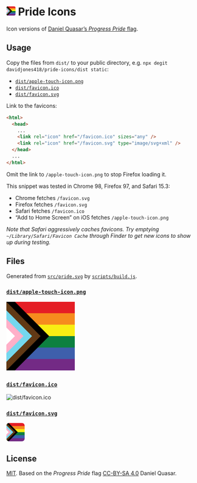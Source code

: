 # <img src="src/pride.svg" alt="Pride Icon" width="24" height="24" /> Pride Icons

Icon versions of [Daniel Quasar’s _Progress Pride_ flag](https://progress.gay).

## Usage

Copy the files from `dist/` to your public directory, e.g. `npx degit davidjones418/pride-icons/dist static`:

- [`dist/apple-touch-icon.png`](dist/apple-touch-icon.png)
- [`dist/favicon.ico`](dist/favicon.ico)
- [`dist/favicon.svg`](dist/favicon.svg)

Link to the favicons:

```html
<html>
  <head>
    ...
    <link rel="icon" href="/favicon.ico" sizes="any" />
    <link rel="icon" href="/favicon.svg" type="image/svg+xml" />
  </head>
  ...
</html>
```

Omit the link to `/apple-touch-icon.png` to stop Firefox loading it.

This snippet was tested in Chrome 98, Firefox 97, and Safari 15.3:

- Chrome fetches `/favicon.svg`
- Firefox fetches `/favicon.svg`
- Safari fetches `/favicon.ico`
- “Add to Home Screen” on iOS fetches `/apple-touch-icon.png`

_Note that Safari aggressively caches favicons. Try emptying `~/Library/Safari/Favicon Cache` through Finder to get new icons to show up during testing._

## Files

Generated from [`src/pride.svg`](src/pride.svg) by [`scripts/build.js`](scripts/build.js).

### [`dist/apple-touch-icon.png`](dist/apple-touch-icon.png)

![dist/apple-touch-icon.png](dist/apple-touch-icon.png)

### [`dist/favicon.ico`](dist/favicon.ico)

![dist/favicon.ico](dist/favicon.ico)

### [`dist/favicon.svg`](dist/favicon.svg)

![dist/favicon.svg](dist/favicon.svg)

## License

[MIT](LICENSE). Based on the _Progress Pride_ flag [CC-BY-SA 4.0](https://creativecommons.org/licenses/by-nc-sa/4.0/) Daniel Quasar.
